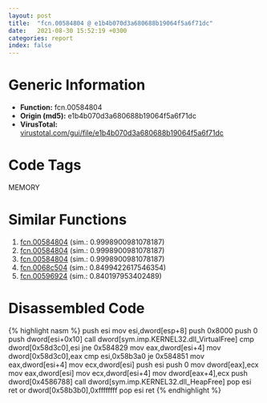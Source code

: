 ```yaml
---
layout: post
title:  "fcn.00584804 @ e1b4b070d3a680688b19064f5a6f71dc"
date:   2021-08-30 15:52:19 +0300
categories: report
index: false
---
```


# Generic Information
- **Function:** fcn.00584804
- **Origin (md5):** e1b4b070d3a680688b19064f5a6f71dc
- **VirusTotal:** [virustotal.com/gui/file/e1b4b070d3a680688b19064f5a6f71dc][virustotal_ref]

# Code Tags
<span class="tag" id="MEMORY">MEMORY</span>


# Similar Functions

1. [fcn.00584804][similar_1_ref] (sim.: 0.9998900981078187)
2. [fcn.00584804][similar_2_ref] (sim.: 0.9998900981078187)
3. [fcn.00584804][similar_3_ref] (sim.: 0.9998900981078187)
4. [fcn.0068c504][similar_4_ref] (sim.: 0.8499422617546354)
5. [fcn.00596924][similar_5_ref] (sim.: 0.840197953402489)


# Disassembled Code

{% highlight nasm %}
push esi
mov esi,dword[esp+8]
push 0x8000
push 0
push dword[esi+0x10]
call dword[sym.imp.KERNEL32.dll_VirtualFree]
cmp dword[0x58d3c0],esi
jne 0x584829
mov eax,dword[esi+4]
mov dword[0x58d3c0],eax
cmp esi,0x58b3a0
je 0x584851
mov eax,dword[esi+4]
mov ecx,dword[esi]
push esi
push 0
mov dword[eax],ecx
mov eax,dword[esi]
mov ecx,dword[esi+4]
mov dword[eax+4],ecx
push dword[0x4586788]
call dword[sym.imp.KERNEL32.dll_HeapFree]
pop esi
ret 
or dword[0x58b3b0],0xffffffff
pop esi
ret 
{% endhighlight %}


[similar_1_ref]: /report/fcn.00584804@d60ee8e4610cda1f00d49c85bf399d2d
[similar_2_ref]: /report/fcn.00584804@7222f99e9d37678c6831c282d2d5fc22
[similar_3_ref]: /report/fcn.00584804@8a9a5a47e947688a2f90ef26deea6dad
[similar_4_ref]: /report/fcn.0068c504@a7ad2b9ff9dd0856a336f22412be639d
[similar_5_ref]: /report/fcn.00596924@009ea4ad185ccb9becba67b3b2163e8b
[virustotal_ref]: https://www.virustotal.com/gui/file/e1b4b070d3a680688b19064f5a6f71dc